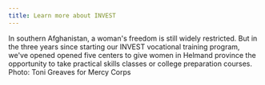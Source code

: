 ```yaml
---
title: Learn more about INVEST
---
```


In southern Afghanistan, a woman's freedom is still widely restricted. But in the three years since starting our INVEST vocational training program, we've opened opened five centers to give women in Helmand province the opportunity to take practical skills classes or college preparation courses. Photo: Toni Greaves for Mercy Corps
